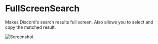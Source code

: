 # FullScreenSearch
Makes Discord's search results full screen. Also allows you to select and copy the matched result.

![Screenshot](https://puu.sh/AD75Z/e41d7886fb.png)
